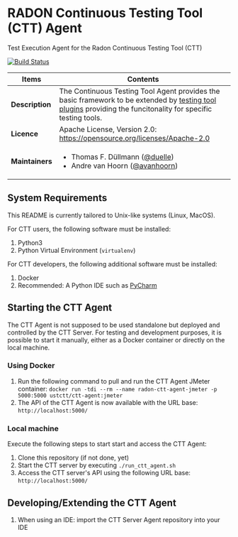 # RADON Continuous Testing Tool (CTT) Agent

Test Execution Agent for the Radon Continuous Testing Tool (CTT)

[![Build Status](https://travis-ci.com/UST-CTT/radon-ctt-agent.svg?branch=master)](https://travis-ci.com/UST-CTT/radon-ctt-agent)

| Items | Contents |
| --- | --- |
| **Description** | The Continuous Testing Tool Agent provides the basic framework to be extended by [testing tool plugins](https://github.com/radon-h2020/radon-ctt-agent-plugins) providing the funcitonality for specific testing tools. |
| **Licence**| Apache License, Version 2.0: https://opensource.org/licenses/Apache-2.0 |
| **Maintainers**| <ul><li>Thomas F. Düllmann ([@duelle](https://github.com/duelle)) </li><li>Andre van Hoorn ([@avanhoorn](https://github.com/avanhoorn)) </li></ul> |

## System Requirements

This README is currently tailored to Unix-like systems (Linux, MacOS).

For CTT users, the following software must be installed:

1. Python3
1. Python Virtual Environment (`virtualenv`)

For CTT developers, the following additional software must be installed:
1. Docker
1. Recommended: A Python IDE such as [PyCharm](https://www.jetbrains.com/pycharm/)

## Starting the CTT Agent

The CTT Agent is not supposed to be used standalone but deployed and controlled by the CTT Server. For testing and development purposes, it is possible to start it manually, either as a Docker container or directly on the local machine.

### Using Docker

1. Run the following command to pull and run the CTT Agent JMeter container: `docker run -tdi --rm --name radon-ctt-agent-jmeter -p 5000:5000 ustctt/ctt-agent:jmeter`
1. The API of the CTT Agent is now available with the URL base: `http://localhost:5000/`


### Local machine

Execute the following steps to start start and access the CTT Agent:

1. Clone this repository (if not done, yet)
1. Start the CTT server by executing  `./run_ctt_agent.sh`
1. Access the CTT server's API using the following URL base: `http://localhost:5000/`


## Developing/Extending the CTT Agent

1. When using an IDE: import the CTT Server Agent repository into your IDE

